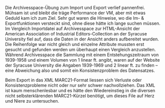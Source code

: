 Die Archivesspace-Übung zum Import und Export verlief pannenfrei. Mühsam ist und bleibt die träge Performance der VM, aber 
mit etwas Geduld kam ich zum Ziel. 
Sehr gut waren die Hinweise, wo die Im- & Exportfunktionen versteckt sind, ohne diese hätte ich lange suchen müssen.
Im Vergleich Importdatei auf Archivesspace zur HTML-Ansicht der American Association of Industrial Editors-Collection an 
der Syracuse University fiel auf, dass die Daten in der Ansicht anders aufbereitet wurden. Die Reihenfolge war nicht gleich und 
einzelne Attribute mussten erst gesucht und gefunden werden um überhaupt einen Vergleich anzustellen.
Während Archivesspace die Sammlung mit einem Entstehungszeitraum von 1939-1958 und einem Volumen von 1 linear ft. angibt, waren 
auf der Website der Syracuse University die Angaben 1939-1969 und 2 linear ft. zu finden – eine Abweichung also und somit ein 
Konsistenzproblem des Datensatzes. 

Beim Export in das XML MARC21-Format liessen sich Verluste oder Konsistenzprobleme nicht oder nur sehr schwer nachvollziehen. 
Das XML ist kaum menschenlesbar und es hätte den Wiedereinstieg in die diversen nicht selbsterklärenden MARC21-Kürzel benötigt, 
um dieses File auf Herz und Niere zu untersuchen. 
